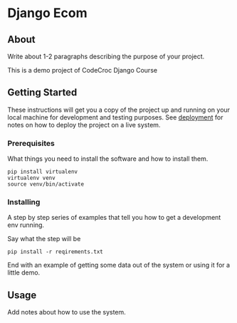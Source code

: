 # Django Ecom

## About <a name = "about"></a>

Write about 1-2 paragraphs describing the purpose of your project.

This is a demo project of CodeCroc Django Course

## Getting Started <a name = "getting_started"></a>

These instructions will get you a copy of the project up and running on your local machine for development and testing purposes. See [deployment](#deployment) for notes on how to deploy the project on a live system.

### Prerequisites

What things you need to install the software and how to install them.

```
pip install virtualenv
virtualenv venv
source venv/bin/activate
```

### Installing

A step by step series of examples that tell you how to get a development env running.

Say what the step will be

```
pip install -r reqirements.txt
```

End with an example of getting some data out of the system or using it for a little demo.

## Usage <a name = "usage"></a>

Add notes about how to use the system.
